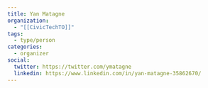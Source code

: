 ```yaml
---
title: Yan Matagne
organization:
  - "[[CivicTechTO]]"
tags:
  - type/person
categories:
  - organizer
social:
  twitter: https://twitter.com/ymatagne
  linkedin: https://www.linkedin.com/in/yan-matagne-35862670/
---
```

